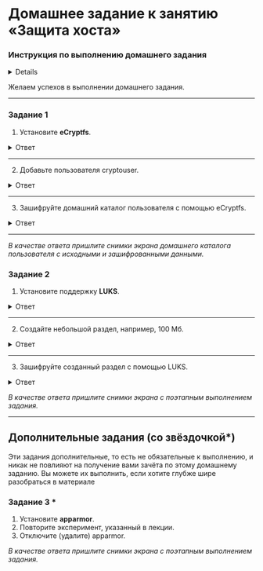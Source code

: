 # Домашнее задание к занятию  «Защита хоста»

### Инструкция по выполнению домашнего задания
<details>

1. Сделайте fork [репозитория c шаблоном решения](https://github.com/netology-code/sys-pattern-homework) к себе в Github и переименуйте его по названию или номеру занятия, например, https://github.com/имя-вашего-репозитория/gitlab-hw или https://github.com/имя-вашего-репозитория/8-03-hw).
2. Выполните клонирование этого репозитория к себе на ПК с помощью команды `git clone`.
3. Выполните домашнее задание и заполните у себя локально этот файл README.md:
   - впишите вверху название занятия и ваши фамилию и имя;
   - в каждом задании добавьте решение в требуемом виде: текст/код/скриншоты/ссылка;
   - для корректного добавления скриншотов воспользуйтесь инструкцией [«Как вставить скриншот в шаблон с решением»](https://github.com/netology-code/sys-pattern-homework/blob/main/screen-instruction.md);
   - при оформлении используйте возможности языка разметки md. Коротко об этом можно посмотреть в [инструкции по MarkDown](https://github.com/netology-code/sys-pattern-homework/blob/main/md-instruction.md).
4. После завершения работы над домашним заданием сделайте коммит (`git commit -m "comment"`) и отправьте его на Github (`git push origin`).
5. Для проверки домашнего задания преподавателем в личном кабинете прикрепите и отправьте ссылку на решение в виде md-файла в вашем Github.
6. Любые вопросы задавайте в чате учебной группы и/или в разделе «Вопросы по заданию» в личном кабинете.

</details>
   
Желаем успехов в выполнении домашнего задания.

------

### Задание 1

1. Установите **eCryptfs**.

<details>
<summary>Ответ</summary>


![image](img/01.png)

</details>

---
2. Добавьте пользователя cryptouser.

<details>
<summary>Ответ</summary>


![image](img/02.png)

</details>

---
3. Зашифруйте домашний каталог пользователя с помощью eCryptfs.

<details>
<summary>Ответ</summary>


![image](img/03.png)

</details>

---

*В качестве ответа  пришлите снимки экрана домашнего каталога пользователя с исходными и зашифрованными данными.*  

### Задание 2

1. Установите поддержку **LUKS**.

<details>
<summary>Ответ</summary>


![image](img/01.1.png)

</details>

---
2. Создайте небольшой раздел, например, 100 Мб.

<details>
<summary>Ответ</summary>


![image](img/01.1.png)

</details>

---

3. Зашифруйте созданный раздел с помощью LUKS.

<details>
<summary>Ответ</summary>


![image](img/01.1.png)

</details>

*В качестве ответа пришлите снимки экрана с поэтапным выполнением задания.*

---


## Дополнительные задания (со звёздочкой*)

Эти задания дополнительные, то есть не обязательные к выполнению, и никак не повлияют на получение вами зачёта по этому домашнему заданию. Вы можете их выполнить, если хотите глубже шире разобраться в материале

### Задание 3 *

1. Установите **apparmor**.
2. Повторите эксперимент, указанный в лекции.
3. Отключите (удалите) apparmor.


*В качестве ответа пришлите снимки экрана с поэтапным выполнением задания.*
